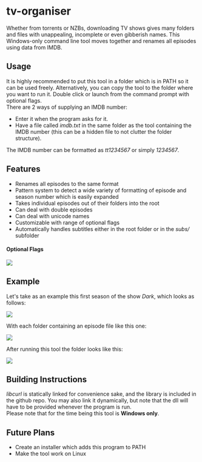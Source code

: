 # tv-organiser
Whether from torrents or NZBs, downloading TV shows gives many folders and files with unappealing, incomplete or even gibberish names. This Windows-only command line tool moves together and renames all episodes using data from IMDB.  
  
## Usage
It is highly recommended to put this tool in a folder which is in PATH so it can be used freely.
Alternatively, you can copy the tool to the folder where you want to run it. Double click or launch from the command prompt with optional flags.  
There are 2 ways of supplying an IMDB number:
- Enter it when the program asks for it.
- Have a file called _imdb.txt_ in the same folder as the tool containing the IMDB number (this can be a hidden file to not clutter the folder structure).

The IMDB number can be formatted as _tt1234567_ or simply _1234567_.  
 
## Features
- Renames all episodes to the same format
- Pattern system to detect a wide variety of formatting of episode and season number which is easily expanded
- Takes individual episodes out of their folders into the root
- Can deal with double episodes
- Can deal with unicode names
- Customizable with range of optional flags
- Automatically handles subtitles either in the root folder or in the _subs/_ subfolder

#### Optional Flags
![](https://i.rogerxiii.com/34022020220934222234.png)

## Example
Let's take as an example this first season of the show _Dark_, which looks as follows:  
  
![](https://i.rogerxiii.com/59122019131859221359.png)

With each folder containing an episode file like this one:  
  
![](https://i.rogerxiii.com/08122019131808231308.png)
  
After running this tool the folder looks like this:
  
![](https://i.rogerxiii.com/44122019181844191844.png)
  

## Building Instructions
_libcurl_ is statically linked for convenience sake, and the library is included in the github repo. You may also link it dynamically, but note that the dll will have to be provided whenever the program is run.  
Please note that for the time being this tool is **Windows only**.

## Future Plans
- Create an installer which adds this program to PATH
- Make the tool work on Linux